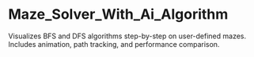 # Maze_Solver_With_Ai_Algorithm
Visualizes BFS and DFS algorithms step-by-step on user-defined mazes. Includes animation, path tracking, and performance comparison.

